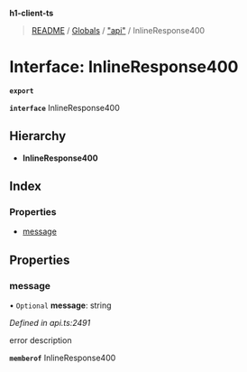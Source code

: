 **h1-client-ts**

> [README](../README.md) / [Globals](../globals.md) / ["api"](../modules/_api_.md) / InlineResponse400

# Interface: InlineResponse400

**`export`** 

**`interface`** InlineResponse400

## Hierarchy

* **InlineResponse400**

## Index

### Properties

* [message](_api_.inlineresponse400.md#message)

## Properties

### message

• `Optional` **message**: string

*Defined in api.ts:2491*

error description

**`memberof`** InlineResponse400
